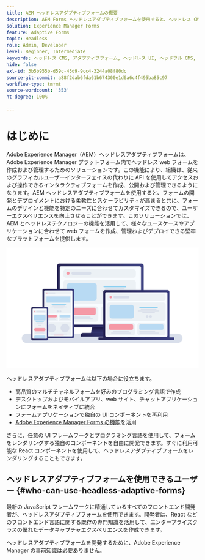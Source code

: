 ```yaml
---
title: AEM ヘッドレスアダプティブフォームの概要
description: AEM Forms ヘッドレスアダプティブフォームを使用すると、ヘッドレス CMS またはヘッドフル CMS、React アプリケーション、単一ページアプリケーション（SPA）、web アプリ、モバイルアプリ、Amazon Alexa、Google アシスタント、WhatsApp などの様々なプラットフォームに対応するフォームを迅速かつ効率的に作成できます。ヘッドレスアダプティブフォームを使用すると、フォーム作成プロセスを効率化して、様々なデバイスやプラットフォームでユーザーのデータを簡単に収集できるようになります。
solution: Experience Manager Forms
feature: Adaptive Forms
topic: Headless
role: Admin, Developer
level: Beginner, Intermediate
keywords: ヘッドレス CMS, アダプティブフォーム, ヘッドレス UI, ヘッドフル CMS, 音声アシスタント, Alexa, チャットボット, WhatsApp アーキテクチャ
hide: false
exl-id: 3b5b955b-d59c-43d9-9cc4-3244a08f80dc
source-git-commit: a88f2dab6fda61b674300e1d6a6c4f495ba85c97
workflow-type: tm+mt
source-wordcount: '353'
ht-degree: 100%

---
```


# はじめに

Adobe Experience Manager（AEM）ヘッドレスアダプティブフォームは、Adobe Experience Manager プラットフォーム内でヘッドレス web フォームを作成および管理するためのソリューションです。この機能により、組織は、従来のグラフィカルユーザーインターフェイスの代わりに API を使用してアクセスおよび操作できるインタラクティブフォームを作成、公開および管理できるようになります。AEM ヘッドレスアダプティブフォームを使用すると、フォームの開発とデプロイメントにおける柔軟性とスケーラビリティが高まると共に、フォームのデザインと機能を特定のニーズに合わせてカスタマイズできるので、ユーザーエクスペリエンスを向上させることができます。このソリューションでは、AEM とヘッドレステクノロジーの機能を活用して、様々なユースケースやアプリケーションに合わせて web フォームを作成、管理およびデプロイできる堅牢なプラットフォームを提供します。

![任意の web サイト、アプリケーションまたは非視覚的なインタラクション内にフォームを作成し、ネイティブにレンダリングする](/help/assets/headless-forms-for-any-device.jpeg)

ヘッドレスアダプティブフォームは以下の場合に役立ちます。

* 高品質のマルチチャネルフォームを好みのプログラミング言語で作成
* デスクトップおよびモバイルアプリ、web サイト、チャットアプリケーションにフォームをネイティブに統合
* フォームアプリケーションで独自の UI コンポーネントを再利用
* [Adobe Experience Manager Forms の機能](https://experienceleague.adobe.com/docs/experience-manager-65/forms/getting-started/introduction-aem-forms.html?lang=ja)を活用

さらに、任意の UI フレームワークとプログラミング言語を使用して、フォームをレンダリングする独自のコンポーネントを自由に開発できます。すぐに利用可能な React コンポーネントを使用して、ヘッドレスアダプティブフォームをレンダリングすることもできます。

## ヘッドレスアダプティブフォームを使用できるユーザー {#who-can-use-headless-adaptive-forms}

最新の JavaScript フレームワークに精通しているすべてのフロントエンド開発者が、ヘッドレスアダプティブフォームを使用できます。開発者は、React などのフロントエンド言語に関する既存の専門知識を活用して、エンタープライズクラスの優れたデータキャプチャエクスペリエンスを作成できます。

ヘッドレスアダプティブフォームを開発するために、Adobe Experience Manager の事前知識は必要ありません。

<!-- 
## How to join the early adopter program? {#how-to-join-early-adopter-forms}

The service is available for AEM Forms as a Cloud Service and AEM 6.5.16.0 Forms or later On-Premise term customers and Adobe-Managed Service enterprise customers. Send an email to [headlessadaptiveforms@adobe.com](mailto:headlessadaptiveforms@adobe.com) from your official email ID to join the early adopter program. 

-->
